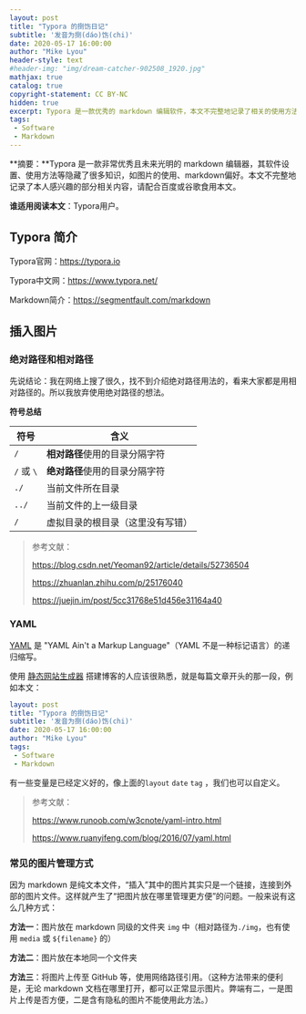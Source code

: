 ```yaml
---
layout: post
title: "Typora 的捯饬日记"
subtitle: '发音为捯(dáo)饬(chi)'
date: 2020-05-17 16:00:00
author: "Mike Lyou"
header-style: text
#header-img: "img/dream-catcher-902508_1920.jpg"
mathjax: true
catalog: true
copyright-statement: CC BY-NC
hidden: true
excerpt: Typora 是一款优秀的 markdown 编辑软件，本文不完整地记录了相关的使用方法和其他东西。
tags:
 - Software
 - Markdown
---
```


<!-- more -->

**摘要：**Typora 是一款非常优秀且未来光明的 markdown 编辑器，其软件设置、使用方法等隐藏了很多知识，如图片的使用、markdown偏好。本文不完整地记录了本人感兴趣的部分相关内容，请配合百度或谷歌食用本文。

**谁适用阅读本文**：Typora用户。



## Typora 简介

Typora官网：https://typora.io

Typora中文网：https://www.typora.net/



Markdown简介：https://segmentfault.com/markdown



## 插入图片

### 绝对路径和相对路径

先说结论：我在网络上搜了很久，找不到介绍绝对路径用法的，看来大家都是用相对路径的。所以我放弃使用绝对路径的想法。



**符号总结**

| 符号       | 含义                             |
| ---------- | -------------------------------- |
| `/`        | **相对路径**使用的目录分隔字符   |
| `/` 或 `\` | **绝对路径**使用的目录分隔字符   |
| `./`       | 当前文件所在目录                 |
| `../`      | 当前文件的上一级目录             |
| `/`        | 虚拟目录的根目录（这里没有写错） |



> 参考文献：
>
> https://blog.csdn.net/Yeoman92/article/details/52736504
>
> https://zhuanlan.zhihu.com/p/25176040
>
> https://juejin.im/post/5cc31768e51d456e31164a40



### YAML

[YAML](https://yaml.org/) 是 "YAML Ain't a Markup Language"（YAML 不是一种标记语言）的递归缩写。

使用 [静态网站生成器](https://jekyllrb.com/docs/front-matter/) 搭建博客的人应该很熟悉，就是每篇文章开头的那一段，例如本文：

```yaml
layout: post
title: "Typora 的捯饬日记"
subtitle: '发音为捯(dáo)饬(chi)'
date: 2020-05-17 16:00:00
author: "Mike Lyou"
tags:
 - Software
 - Markdown
```

有一些变量是已经定义好的，像上面的`layout` `date` `tag` ，我们也可以自定义。



> 参考文献：
>
> https://www.runoob.com/w3cnote/yaml-intro.html
>
> https://www.ruanyifeng.com/blog/2016/07/yaml.html



### 常见的图片管理方式

因为 markdown 是纯文本文件，“插入”其中的图片其实只是一个链接，连接到外部的图片文件。这样就产生了“把图片放在哪里管理更方便”的问题。一般来说有这么几种方式：

**方法一**：图片放在 markdown 同级的文件夹 `img` 中（相对路径为`./img`，也有使用 `media` 或 `${filename}` 的）

**方法二**：图片放在本地同一个文件夹

**方法三**：将图片上传至 GitHub 等，使用网络路径引用。（这种方法带来的便利是，无论 markdown 文档在哪里打开，都可以正常显示图片。弊端有二，一是图片上传是否方便，二是含有隐私的图片不能使用此方法。）

